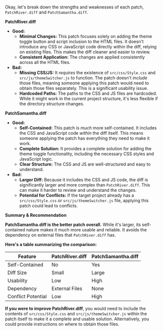 Okay, let's break down the strengths and weaknesses of each patch, `PatchRiver.diff` and `PatchSamantha.diff`.

**PatchRiver.diff**

*   **Good:**
    *   **Minimal Changes:** This patch focuses solely on adding the theme toggle button and script inclusion to the HTML files. It doesn't introduce any CSS or JavaScript code directly within the diff, relying on existing files. This makes the diff cleaner and easier to review.
    *   **Consistent Application:** The changes are applied consistently across all the HTML files.
*   **Bad:**
    *   **Missing CSS/JS:** It *requires* the existence of `src/css/Style.css` and `src/js/themeSwitcher.js` to function. The patch doesn't *include* those files, meaning someone applying this patch would need to obtain those files separately. This is a significant usability issue.
    *   **Hardcoded Paths:** The paths to the CSS and JS files are hardcoded. While it might work in the current project structure, it's less flexible if the directory structure changes.

**PatchSamantha.diff**

*   **Good:**
    *   **Self-Contained:** This patch is *much* more self-contained. It includes the CSS and JavaScript code *within* the diff itself. This means someone applying the patch has everything they need to make it work.
    *   **Complete Solution:** It provides a complete solution for adding the theme toggle functionality, including the necessary CSS styles and JavaScript logic.
    *   **Clear Structure:** The CSS and JS are well-structured and easy to understand.
*   **Bad:**
    *   **Larger Diff:** Because it includes the CSS and JS code, the diff is significantly larger and more complex than `PatchRiver.diff`. This can make it harder to review and understand the changes.
    *   **Potential for Conflicts:**  If the target project already has a `src/css/Style.css` or `src/js/themeSwitcher.js` file, applying this patch could lead to conflicts.

**Summary & Recommendation**

**PatchSamantha.diff is the better patch overall.** While it's larger, its self-contained nature makes it much more usable and reliable. It avoids the dependency on external files that `PatchRiver.diff` has.

**Here's a table summarizing the comparison:**

| Feature          | PatchRiver.diff | PatchSamantha.diff |
|-------------------|-----------------|--------------------|
| Self-Contained    | No              | Yes                |
| Diff Size         | Small           | Large              |
| Usability        | Low             | High               |
| Dependency       | External Files  | None               |
| Conflict Potential| Low             | High               |

**If you were to improve PatchRiver.diff**, you would need to include the contents of `src/css/Style.css` and `src/js/themeSwitcher.js` within the patch itself to make it a complete and usable solution.  Alternatively, you could provide instructions on where to obtain those files.

